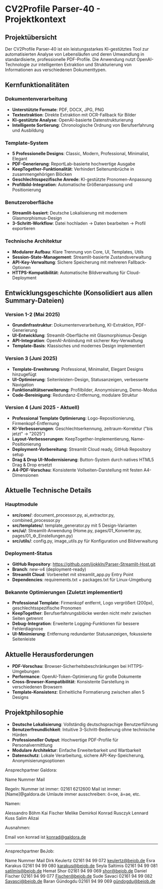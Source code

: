 # CV2Profile Parser-40 - Projektkontext

## Projektübersicht

Der CV2Profile Parser-40 ist ein leistungsstarkes KI-gestütztes Tool zur automatisierten Analyse von Lebensläufen und deren Umwandlung in standardisierte, professionelle PDF-Profile. Die Anwendung nutzt OpenAI-Technologie zur intelligenten Extraktion und Strukturierung von Informationen aus verschiedenen Dokumenttypen.

## Kernfunktionalitäten

### Dokumentenverarbeitung
- **Unterstützte Formate**: PDF, DOCX, JPG, PNG
- **Textextraktion**: Direkte Extraktion mit OCR-Fallback für Bilder
- **KI-gestützte Analyse**: OpenAI-basierte Datenstrukturierung
- **Intelligente Sortierung**: Chronologische Ordnung von Berufserfahrung und Ausbildung

### Template-System
- **5 Professionelle Designs**: Classic, Modern, Professional, Minimalist, Elegant
- **PDF-Generierung**: ReportLab-basierte hochwertige Ausgabe
- **KeepTogether-Funktionalität**: Verhindert Seitenumbrüche in zusammengehörigen Blöcken
- **Geschlechtsspezifische Anrede**: KI-gestützte Pronomen-Anpassung
- **Profilbild-Integration**: Automatische Größenanpassung und Positionierung

### Benutzeroberfläche
- **Streamlit-basiert**: Deutsche Lokalisierung mit modernem Glasmorphismus-Design
- **3-Schritt-Workflow**: Datei hochladen → Daten bearbeiten → Profil exportieren

### Technische Architektur
- **Modularer Aufbau**: Klare Trennung von Core, UI, Templates, Utils
- **Session-State-Management**: Streamlit-basierte Zustandsverwaltung
- **API-Key-Verwaltung**: Sichere Speicherung mit mehreren Fallback-Optionen
- **HTTPS-Kompatibilität**: Automatische Bildverwaltung für Cloud-Deployment

## Entwicklungsgeschichte (Konsolidiert aus allen Summary-Dateien)

### Version 1-2 (Mai 2025)
- **Grundinfrastruktur**: Dokumentenverarbeitung, KI-Extraktion, PDF-Generierung
- **UI-Entwicklung**: Streamlit-Oberfläche mit Glasmorphismus-Design
- **API-Integration**: OpenAI-Anbindung mit sicherer Key-Verwaltung
- **Template-Basis**: Klassisches und modernes Design implementiert

### Version 3 (Juni 2025)
- **Template-Erweiterung**: Professional, Minimalist, Elegant Designs hinzugefügt
- **UI-Optimierung**: Seitenleisten-Design, Statusanzeigen, verbesserte Navigation
- **Funktionalitätserweiterung**: Profilbilder, Anonymisierung, Demo-Modus
- **Code-Bereinigung**: Redundanz-Entfernung, modulare Struktur

### Version 4 (Juni 2025 - Aktuell)
- **Professional Template Optimierung**: Logo-Repositionierung, Firmenkopf-Entfernung
- **KI-Verbesserungen**: Geschlechtserkennung, zeitraum-Korrektur ("bis jetzt" → "2025")
- **Layout-Verbesserungen**: KeepTogether-Implementierung, Name-Positionierung
- **Deployment-Vorbereitung**: Streamlit Cloud ready, GitHub Repository setup
- **Drag & Drop UI-Modernisierung**: Button-System durch natives HTML5 Drag & Drop ersetzt
- **A4-PDF-Vorschau**: Konsistente Vollseiten-Darstellung mit festen A4-Dimensionen

## Aktuelle Technische Details

### Hauptmodule
- **src/core/**: document_processor.py, ai_extractor.py, combined_processor.py
- **src/templates/**: template_generator.py mit 5 Design-Varianten
- **src/ui/**: Streamlit-Anwendung (Home.py, pages/01_Konverter.py, pages/01_⚙️_Einstellungen.py)
- **src/utils/**: config.py, image_utils.py für Konfiguration und Bildverwaltung

### Deployment-Status
- **GitHub Repository**: https://github.com/jjokkln/Parser-Streamlit-Host.git
- **Branch**: new-v4 (deployment-ready)
- **Streamlit Cloud**: Vorbereitet mit streamlit_app.py Entry Point
- **Dependencies**: requirements.txt + packages.txt für Linux-Umgebung

### Bekannte Optimierungen (Zuletzt implementiert)
- **Professional Template**: Firmenkopf entfernt, Logo vergrößert (200px), geschlechtsspezifische Pronomen
- **KeepTogether**: Berufserfahrungsblöcke werden nicht mehr zwischen Seiten getrennt
- **Debug-Integration**: Erweiterte Logging-Funktionen für bessere Fehlerdiagnose
- **UI-Minimierung**: Entfernung redundanter Statusanzeigen, fokussierte Seitenleiste

## Aktuelle Herausforderungen
- **PDF-Vorschau**: Browser-Sicherheitsbeschränkungen bei HTTPS-Umgebungen
- **Performance**: OpenAI-Token-Optimierung für große Dokumente
- **Cross-Browser-Kompatibilität**: Konsistente Darstellung in verschiedenen Browsern
- **Template-Konsistenz**: Einheitliche Formatierung zwischen allen 5 Designs

## Projektphilosophie
- **Deutsche Lokalisierung**: Vollständig deutschsprachige Benutzerführung
- **Benutzerfreundlichkeit**: Intuitive 3-Schritt-Bedienung ohne technische Hürden
- **Professioneller Output**: Hochwertige PDF-Profile für Personalvermittlung
- **Modulare Architektur**: Einfache Erweiterbarkeit und Wartbarkeit
- **Datenschutz**: Lokale Verarbeitung, sichere API-Key-Speicherung, Anonymisierungsoptionen 


Ansprechpartner Galdora:

Name    Nummer  Mail

Regeln: 
Nummer ist immer: 02161 6212600
Mail ist immer: [Name]@galdora.de
Umlaute immer ausschreiben: ö=oe, ä=ae, etc. 

Namen:

Alessandro Böhm
Kai Fischer
Melike Demirkol
Konrad Rusczyk
Lennard Kuss
Salim Alizai

Ausnahmen:

Email von konrad ist konrad@galdora.de

---




Ansprechpartner BeJob:

Name	Nummer 	Mail
Dirk Keulertz	02161 94 99 072	keulertz@bejob.de
Esra Karakus	02161 94 99 080	karakus@bejob.de
Seyla Saltimis	02161 94 99 081	satilmis@bejob.de
Hemat Shor	02161 94 99 069	shor@bejob.de
Daniel Fischer	02161 94 99 077	Fischer@bejob.de
Sude Savaci	02161 94 99 082	Savasci@bejob.de
Baran Gündogdu	02161 94 99 069	gündogdu@bejob.de
